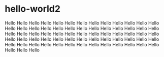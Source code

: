 # hello-world2

Hello Hello Hello Hello Hello Hello Hello Hello Hello Hello Hello Hello Hello Hello Hello Hello Hello Hello Hello Hello Hello Hello Hello Hello Hello Hello Hello Hello Hello Hello Hello Hello Hello Hello 
Hello Hello Hello Hello Hello Hello Hello Hello Hello Hello Hello Hello Hello Hello Hello Hello Hello Hello Hello Hello Hello Hello Hello Hello Hello Hello Hello Hello Hello Hello Hello Hello Hello Hello
